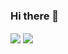 ### Hi there 👋

<img align="center" src="https://github-readme-stats.vercel.app/api?username=Excaive&count_private=true&show_icons=true" />


<img align="center" src="https://github-readme-stats.vercel.app/api/top-langs/?username=Excaive&layout=compact" />

<!--
**Excaive/Excaive** is a ✨ _special_ ✨ repository because its `README.md` (this file) appears on your GitHub profile.

Here are some ideas to get you started:

- 🔭 I’m currently working on ...
- 🌱 I’m currently learning ...
- 👯 I’m looking to collaborate on ...
- 🤔 I’m looking for help with ...
- 💬 Ask me about ...
- 📫 How to reach me: ...
- 😄 Pronouns: ...
- ⚡ Fun fact: ...
-->
